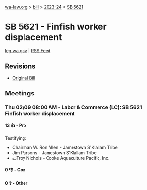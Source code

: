 [wa-law.org](/) > [bill](/bill/) > [2023-24](/bill/2023-24/) > [SB 5621](/bill/2023-24/sb/5621/)

# SB 5621 - Finfish worker displacement
[leg.wa.gov](https://app.leg.wa.gov/billsummary?BillNumber=5621&Year=2023&Initiative=false) | [RSS Feed](./rss.xml)

## Revisions
* [Original Bill](1/)

## Meetings
### Thu 02/09 08:00 AM - Labor & Commerce (LC): SB 5621 Finfish worker displacement
#### 13 👍 - Pro
Testifying:
* Chairman W. Ron Allen - Jamestown S'Klallam Tribe
* Jim Parsons - Jamestown S'Klallam Tribe
* 💵Troy Nichols - Cooke Aquaculture Pacific, Inc.

#### 0 👎 - Con

#### 0 ❓ - Other
